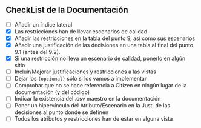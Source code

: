 ## CheckList de la Documentación

- [ ] Añadir un índice lateral
- [x] Las restricciones han de llevar escenarios de calidad
- [x] Añadir las restricciones en la tabla del punto 9, así como sus escenarios
- [x] Añadir una justificación de las decisiones en una tabla al final del punto 9.1 (antes del 9.2).
- [x] Si una restricción no lleva un escenario de calidad, ponerlo en algún sitio
- [ ] Incluir/Mejorar justificaciones y restricciones a las vistas
- [ ] Dejar los ``(opcional)`` sólo si los vamos a implementar
- [ ] Comprobar que no se hace referencia a Citizen en ningún lugar de la documentación (y del código)
- [ ] Indicar la existencia del .csv maestro en la documentación
- [ ] Poner un hipervínculo del Atributo/Escenario en la Just. de las decisiones al punto donde se definen
- [ ] Todos los atributos y restricciones han de estar en alguna vista
